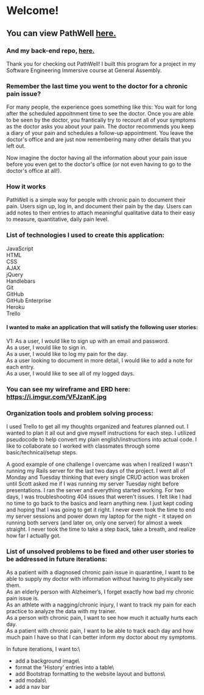 
# Welcome! #

## You can **view PathWell** [here.](https://danpowers24.github.io/PathWell-client) #

### And my back-end repo, [here.](https://github.com/Danpowers24/rails-api-project-2) #

Thank you for checking out PathWell! I built this program for a project in my Software Engineering Immersive course at General Assembly.

### Remember the last time you went to the doctor for a chronic pain issue? ###

For many people, the experience goes something like this: You wait for long after the scheduled appoitnment time to see the doctor. Once you are able to be seen by the doctor, you frantically try to recount all of your symptoms as the doctor asks you about your pain. The doctor recommends you keep a diary of your pain and schedules a follow-up appointment. You leave the doctor's office and are just now remembering many other details that you left out.

Now imagine the doctor having all the information about your pain issue before you even get to the doctor's office (or not even having to go to the doctor's office at all!).

### How it works ###

PathWell is a simple way for people with chronic pain to document their pain. Users sign up, log in, and document their pain by the day. Users can add notes to their entries to attach meaningful qualitative data to their easy to measure, quantitative, daily pain level.

### **List of technologies** I used to create this application:
JavaScript\
HTML\
CSS\
AJAX\
jQuery\
Handlebars\
Git\
GitHub\
GitHub Enterprise\
Heroku\
Trello

#### I wanted to make an application that will satisfy the following **user stories**:
V1:
As a user, I would like to sign up with an email and password.\
As a user, I would like to sign in.\
As a user, I would like to log my pain for the day.\
As a user looking to document in more detail, I would like to add a note for each entry.\
As a user, I would like to see all of my logged days.

### You can see my **wireframe and ERD** here: https://i.imgur.com/VFJzanK.jpg #

### Organization tools and **problem solving process**: #

I used Trello to get all my thoughts organized and features planned out. I wanted to plan it all out and give myself instructions for each step. I utilized pseudocode to help convert my plain english/instructions into actual code. I like to collaborate so I worked with classmates through some basic/technical/setup steps.

A good example of one challenge I overcame was when I realized I wasn't running my Rails server for the last two days of the project. I went all of Monday and Tuesday thinking that every single CRUD action was broken until Scott asked me if I was running my server Tuesday night before presentations. I ran the server and everything started working. For two days, I was troubleshooting 404 issues that weren't issues. I felt like I had no time to go back to the basics and learn anything new. I just kept coding and hoping that I was going to get it right. I never even took the time to end my server sessions and power down my laptop for the night - it stayed on running both servers (and later on, only one server) for almost a week straight. I never took the time to take a step back, take a breath, and realize how far I actually got.

### List of **unsolved problems** to be fixed and **other user stories** to be addressed in future iterations: #

As a patient with a diagnosed chronic pain issue in quarantine, I want to be able to supply my doctor with information without having to physically see them.\
As an elderly person with Alzheimer’s, I forget exactly how bad my chronic pain issue is.\
As an athlete with a nagging/chronic injury, I want to track my pain for each practice to analyze the data with my trainer.\
As a person with chronic pain, I want to see how much it actually hurts each day.\
As a patient with chronic pain, I want to be able to track each day and how much pain I have so that I can better inform my doctor about my symptoms.

In future iterations, I want to:\
- add a background image\
- format the 'History' entries into a table\
- add Bootstrap formatting to the website layout and buttons\
- add modals\
- add a nav bar
